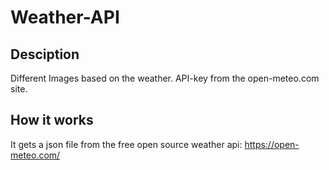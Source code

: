 # Weather-API
## Desciption
Different Images based on the weather. API-key from the open-meteo.com site.

## How it works
It gets a json file from the free open source weather api:
https://open-meteo.com/


